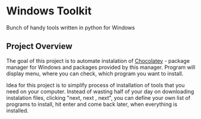 # Windows Toolkit
Bunch of handy tools written in python for Windows

## Project Overview
The goal of this project is to automate instalation of [Chocolatey](https://chocolatey.org/) - package manager for Windows and packages provided by this manager. Program will display menu, where you can check, which program you want to install.

Idea for this project is to simplify process of installation of tools that you need on your computer. Instead of wasting half of your day on downloading instalation files, clicking "next, next , next", you can define your own list of programs to install, hit enter and come back later, when everything is installed.
